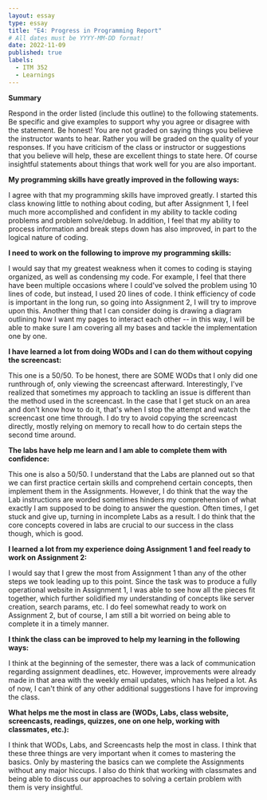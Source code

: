 ```yaml
---
layout: essay
type: essay
title: "E4: Progress in Programming Report"
# All dates must be YYYY-MM-DD format!
date: 2022-11-09
published: true
labels:
  - ITM 352
  - Learnings
---
```


**Summary**

Respond in the order listed (include this outline) to the following statements. Be specific and give examples to support why you agree or disagree with the statement. Be honest! You are not graded on saying things you believe the instructor wants to hear. Rather you will be graded on the quality of your responses. If you have criticism of the class or instructor or suggestions that you believe will help, these are excellent things to state here. Of course insightful statements about things that work well for you are also important.

**My programming skills have greatly improved in the following ways:**

I agree with that my programming skills have improved greatly. I started this class knowing little to nothing about coding, but after Assignment 1, I feel much more accomplished and confident in my ability to tackle coding problems and problem solve/debug. In addition, I feel that my ability to process information and break steps down has also improved, in part to the logical nature of coding. 

**I need to work on the following to improve my programming skills:**

I would say that my greatest weakness when it comes to coding is staying organized, as well as condensing my code. For example, I feel that there have been multiple occasions where I could've solved the problem using 10 lines of code, but instead, I used 20 lines of code. I think efficiency of code is important in the long run, so going into Assignment 2, I will try to improve upon this. Another thing that I can consider doing is drawing a diagram outlining how I want my pages to interact each other -- in this way, I will be able to make sure I am covering all my bases and tackle the implementation one by one.

**I have learned a lot from doing WODs and I can do them without copying the screencast:**

This one is a 50/50. To be honest, there are SOME WODs that I only did one runthrough of, only viewing the screencast afterward. Interestingly, I've realized that sometimes my approach to tackling an issue is different than the method used in the screencast. In the case that I get stuck on an area and don't know how to do it, that's when I stop the attempt and watch the screencast one time through. I do try to avoid copying the screencast directly, mostly relying on memory to recall how to do certain steps the second time around.

**The labs have help me learn and I am able to complete them with confidence:**

This one is also a 50/50. I understand that the Labs are planned out so that we can first practice certain skills and comprehend certain concepts, then implement them in the Assignments. However, I do think that the way the Lab instructions are worded sometimes hinders my comprehension of what exactly I am supposed to be doing to answer the question. Often times, I get stuck and give up, turning in incomplete Labs as a result. I do think that the core concepts covered in labs are crucial to our success in the class though, which is good.

**I learned a lot from my experience doing Assignment 1 and feel ready to work on Assignment 2:**

I would say that I grew the most from Assignment 1 than any of the other steps we took leading up to this point. Since the task was to produce a fully operational website in Assignment 1, I was able to see how all the pieces fit together, which further solidified my understanding of concepts like server creation, search params, etc. I do feel somewhat ready to work on Assignment 2, but of course, I am still a bit worried on being able to complete it in a timely manner.

**I think the class can be improved to help my learning in the following ways:**

I think at the beginning of the semester, there was a lack of communication regarding assignment deadlines, etc. However, improvements were already made in that area with the weekly email updates, which has helped a lot. As of now, I can't think of any other additional suggestions I have for improving the class.

**What helps me the most in class are (WODs, Labs, class website, screencasts, readings, quizzes, one on one help, working with classmates, etc.):**

I think that WODs, Labs, and Screencasts help the most in class. I think that these three things are very important when it comes to mastering the basics. Only by mastering the basics can we complete the Assignments without any major hiccups. I also do think that working with classmates and being able to discuss our approaches to solving a certain problem with them is very insightful.
